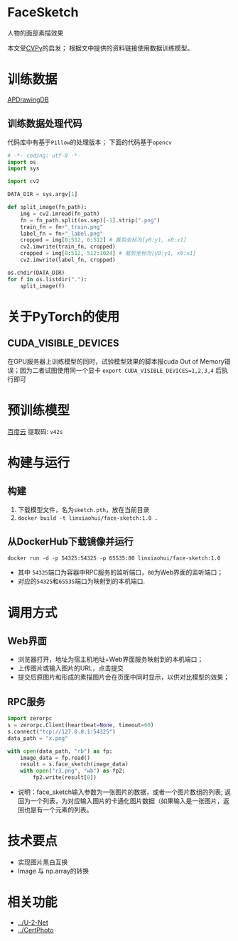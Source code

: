 # FaceSketch
人物的面部素描效果

本文受[CVPy](https://mp.weixin.qq.com/s?__biz=MzU2MDAyNzk5MA==&mid=2247484622&idx=1&sn=abe91eeb7c8a0d7a9157803ee80261a9&chksm=fc0f04f7cb788de1d3d05834e3ae5dec4769af8f830b9b69abe44b9211f1fa5436f1558ded55&token=384912966&lang=zh_CN#rd)的启发； 根据文中提供的资料链接使用数据训练模型。


# 训练数据
[APDrawingDB](https://cg.cs.tsinghua.edu.cn/people/~Yongjin/APDrawingDB.zip)

## 训练数据处理代码
代码库中有基于`Pillow`的处理版本； 下面的代码基于`opencv`

```python
# -*- coding: utf-8 -*-
import os
import sys

import cv2 

DATA_DIR = sys.argv[1]

def split_image(fn_path):
    img = cv2.imread(fn_path)
    fn = fn_path.split(os.sep)[-1].strip(".png")
    train_fn = fn+"_train.png"
    label_fn = fn+"_label.png"
    cropped = img[0:512, 0:512] # 裁剪坐标为[y0:y1, x0:x1]
    cv2.imwrite(train_fn, cropped)
    cropped = img[0:512, 512:1024] # 裁剪坐标为[y0:y1, x0:x1]
    cv2.imwrite(label_fn, cropped)

os.chdir(DATA_DIR)
for f in os.listdir("."):
    split_image(f)
```

# 关于PyTorch的使用

## CUDA_VISIBLE_DEVICES
在GPU服务器上训练模型的同时，试验模型效果的脚本报cuda Out of Memory错误；因为二者试图使用同一个显卡
`export CUDA_VISIBLE_DEVICES=1,2,3,4` 后执行即可

# 预训练模型
[百度云](https://pan.baidu.com/s/1kFO-lrRPnb57NL-gptFwzA) 提取码: `v42s`

# 构建与运行
## 构建
   1. 下载模型文件，名为`sketch.pth`，放在当前目录
   2. `docker build -t linxiaohui/face-sketch:1.0 .`

## 从DockerHub下载镜像并运行
   `docker run -d -p 54325:54325 -p 65535:80 linxiaohui/face-sketch:1.0`
   * 其中 `54325`端口为容器中RPC服务的监听端口，`80`为Web界面的监听端口；
   * 对应的`54325`和`65535`端口为映射到的本机端口.

# 调用方式
## Web界面
   * 浏览器打开，地址为宿主机地址+Web界面服务映射到的本机端口；
   * 上传图片或输入图片的URL，点击提交
   * 提交后原图片和形成的素描图片会在页面中同时显示，以供对比模型的效果；

## RPC服务
```python
import zerorpc
s = zerorpc.Client(heartbeat=None, timeout=60)
s.connect("tcp://127.0.0.1:54325")
data_path = "x.png"

with open(data_path, "rb") as fp:
    image_data = fp.read()
    result = s.face_sketch(image_data)
    with open("r3.png", "wb") as fp2:
        fp2.write(result[0])
```
   * 说明：face_sketch输入参数为一张图片的数据，或者一个图片数组的列表; 返回为一个列表，为对应输入图片的卡通化图片数据（如果输入是一张图片，返回也是有一个元素的列表。

# 技术要点
   * 实现图片黑白互换
   * Image 与 np.array的转换


# 相关功能
   * [../U-2-Net](基础模型，进行前景扣图)
   * [../CertPhoto](基于U-2-Net的修改证件照背景图片)
